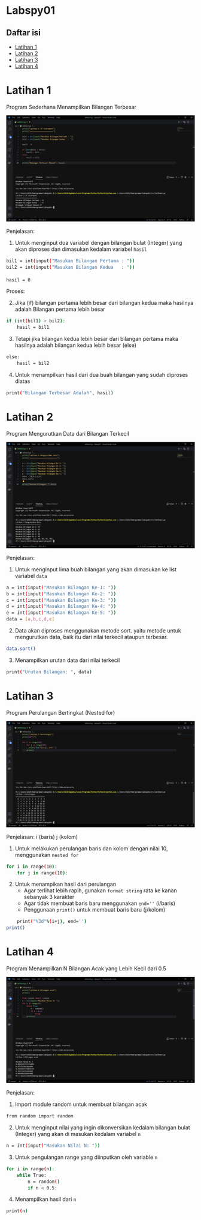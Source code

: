 # Labspy01
## Daftar isi
* [Latihan 1](https://github.com/kyuurazz/labspy01/#latihan1)
* [Latihan 2](https://github.com/kyuurazz/labspy01/#Latihan2)
* [Latihan 3](https://github.com/kyuurazz/labspy01/#Latihan3)
* [Latihan 4](https://github.com/kyuurazz/labspy01/#Latihan4)
# Latihan 1
Program Sederhana Menampilkan Bilangan Terbesar

![Gambar 1](screenshots/latihan1.png)

Penjelasan:

1. Untuk menginput dua variabel dengan bilangan bulat (Integer) yang akan diproses dan dimasukan kedalam variabel `hasil`
```bash
bil1 = int(input("Masukan Bilangan Pertama : "))
bil2 = int(input("Masukan Bilangan Kedua   : "))

hasil = 0
```
Proses: 

2. Jika (if) bilangan pertama lebih besar dari bilangan kedua maka hasilnya adalah Bilangan pertama lebih besar
```bash
if (int(bil1) > bil2):
    hasil = bil1
```
3. Tetapi jika bilangan kedua lebih besar dari bilangan pertama maka hasilnya adalah bilangan kedua lebih besar (else)
```bash
else:
    hasil = bil2
```
4. Untuk menampilkan hasil dari dua buah bilangan yang sudah diproses diatas
```bash
print("Bilangan Terbesar Adalah", hasil)
```

# Latihan 2
Program Mengurutkan Data dari Bilangan Terkecil

![Gambar 2](screenshots/latihan2.png)

Penjelasan:

1. Untuk menginput lima buah bilangan yang akan dimasukan ke list variabel `data`
```bash
a = int(input("Masukan Bilangan Ke-1: "))
b = int(input("Masukan Bilangan Ke-2: "))
c = int(input("Masukan Bilangan Ke-3: "))
d = int(input("Masukan Bilangan Ke-4: "))
e = int(input("Masukan Bilangan Ke-5: "))
data = [a,b,c,d,e]
```
2. Data akan diproses menggunakan metode sort. yaitu metode untuk mengurutkan data, baik itu dari nilai terkecil ataupun terbesar.
```bash
data.sort()
```
3. Menampilkan urutan data dari nilai terkecil
```bash
print("Urutan Bilangan: ", data)
```

# Latihan 3
Program Perulangan Bertingkat (Nested for)

![Gambar 3](screenshots/latihan3.png)

Penjelasan: i (baris) j (kolom)

1. Untuk melakukan perulangan baris dan kolom dengan nilai 10, menggunakan `nested for`
```bash
for i in range(10):
    for j in range(10):
```
2. Untuk menampikan hasil dari perulangan
   * Agar terlihat lebih rapih, gunakan `format string` rata ke kanan sebanyak 3 karakter
   * Agar tidak membuat baris baru menggunakan `end=''` (i/baris)
   * Penggunaan `print()` untuk membuat baris baru (j/kolom)
```bash
    print("%3d"%(i+j), end='')
print()
```

# Latihan 4
Program Menampilkan N Bilangan Acak yang Lebih Kecil dari 0.5

![Gambar 4](screenshots/latihan4.png)

Penjelasan: 

1. Import module random untuk membuat bilangan acak
```bash
from random import random
```
2. Untuk menginput nilai yang ingin dikonversikan kedalam bilangan bulat (Integer) yang akan di masukan kedalam variabel `n`
```bash
n = int(input("Masukan Nilai N: "))
```
3. Untuk pengulangan range yang diinputkan oleh variable `n`
```bash
for i in range(n):
    while True:
        n = random()
        if n < 0.5:
```
4. Menampilkan hasil dari `n`
```bash
print(n)
```